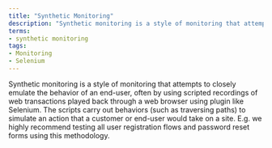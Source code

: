 ```yaml
---
title: "Synthetic Monitoring"
description: "Synthetic monitoring is a style of monitoring that attempts to closely emulate the behavior of an end-user."
terms:
- synthetic monitoring
tags:
- Monitoring
- Selenium
---
```

Synthetic monitoring is a style of monitoring that attempts to closely emulate the behavior of an end-user, often by using scripted recordings of web transactions played back through a web browser using plugin like Selenium. The scripts carry out behaviors (such as traversing paths) to simulate an action that a customer or end-user would take on a site. E.g. we highly recommend testing all user registration flows and password reset forms using this methodology.
